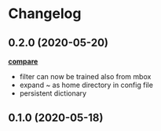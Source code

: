 # Changelog

## 0.2.0 (2020-05-20)

**[compare](https://github.com/saidone75/talispam/compare/v0.1.0...v0.2.0)**

- filter can now be trained also from mbox
- expand ~ as home directory in config file
- persistent dictionary

## 0.1.0 (2020-05-18)
